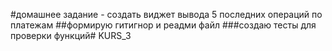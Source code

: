 #домашнее задание - создать виджет вывода 5 последних операций по платежам
##формирую гитигнор и реадми файл
###создаю тесты для проверки функций#   K U R S _ 3  
 